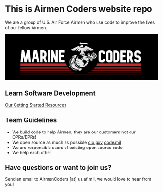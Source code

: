 # This is Airmen Coders website repo

We are a group of U.S. Air Force Airmen who use code to improve the lives of our fellow Airmen.

![Airmen Coders logo with #BuiltByAirmen](/assets/images/Marine_Coders_Logo.jpg)




## Learn Software Development
[Our Getting Started Resources](https://airmencoders.us/learn)



## Team Guidelines
* We build code to help Airmen, they are our customers not our OPRs/EPRs!
* We open source as much as possible [cio.gov](https://sourcecode.cio.gov/OSS/) [code.mil](https://code.mil)
* We are responsible users of existing open source code
* We help each other


## Have questions or want to join us?
Send an email to AirmenCoders [at] us.af.mil, we would love to hear from you!

